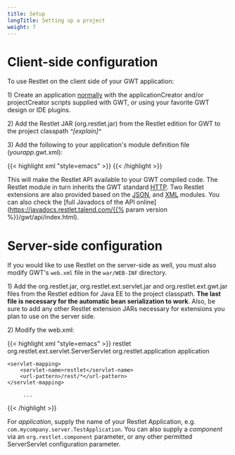 ```yaml
---
title: Setup
longTitle: Setting up a project
weight: 7
---
```

# Client-side configuration

To use Restlet on the client side of your GWT application:

​1) Create an application
[normally](http://code.google.com/webtoolkit/gettingstarted.html)
with the applicationCreator and/or projectCreator scripts supplied with
GWT, or using your favorite GWT design or IDE plugins.

​2) Add the Restlet JAR (org.restlet.jar) from the Restlet edition for
GWT to the project classpath *^[explain]^*

​3) Add the following to your application's module definition file
(*yourapp*.gwt.xml):

{{< highlight xml "style=emacs" >}}    <inherits name=&apos;org.restlet.Restlet&apos;/>
{{< /highlight >}}

This will make the Restlet API available to your GWT compiled code.  The
Restlet module in turn inherits the GWT standard
[HTTP](http://google-web-toolkit.googlecode.com/svn/javadoc/2.0/com/google/gwt/http/client/package-summary.html).
Two Restlet extensions are also provided based on
the [JSON](http://google-web-toolkit.googlecode.com/svn/javadoc/2.0/com/google/gwt/json/client/package-summary.html),
and
[XML](http://google-web-toolkit.googlecode.com/svn/javadoc/2.0/com/google/gwt/xml/client/package-summary.html)
modules. You can also check the [full Javadocs of the API
online](https://javadocs.restlet.talend.com/{{% param version %}}/gwt/api/index.html).

# Server-side configuration

If you would like to use Restlet on the server-side as well, you must
also modify GWT's `web.xml` file in the `war/WEB-INF` directory. 

​1) Add the org.restlet.jar, org.restlet.ext.servlet.jar and
org.restlet.ext.gwt.jar files from the Restlet edition for Java EE to
the project classpath. **The last file is necessary for the automatic
bean serialization to work**. Also, be sure to add any other Restlet
extension JARs necessary for extensions you plan to use on the server
side.

​2) Modify the web.xml:

{{< highlight xml "style=emacs" >}}<?xml version="1.0" encoding="UTF-8"?>
<web-app>
    <servlet>
        <servlet-name>restlet</servlet-name>
        <servlet-class>org.restlet.ext.servlet.ServerServlet</servlet-class>
        <init-param>
          <param-name>org.restlet.application</param-name>
          <param-value>application</param-value>
        </init-param>
    </servlet>

    <servlet-mapping>
        <servlet-name>restlet</servlet-name>
        <url-pattern>/rest/*</url-pattern>
    </servlet-mapping>

         ...
</web-app>
{{< /highlight >}}

For *application*, supply the name of your Restlet Application, e.g.
`com.mycompany.server.TestApplication`.  You can also supply a
*component* via an `org.restlet.component` parameter, or any other
permitted ServerServlet configuration parameter.
